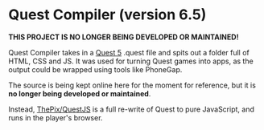 Quest Compiler (version 6.5)
=======

**THIS PROJECT IS NO LONGER BEING DEVELOPED OR MAINTAINED!**

Quest Compiler takes in a [Quest 5](https://github.com/textadventures/quest) .quest file
and spits out a folder full of HTML, CSS and JS. It was used for turning Quest games into apps, as the output could be wrapped using tools like PhoneGap.

The source is being kept online here for the moment for reference, but it is **no longer being developed or maintained**.

Instead, [ThePix/QuestJS](https://github.com/ThePix/QuestJS) is a full re-write of Quest to pure JavaScript, and runs in the player's browser. 

